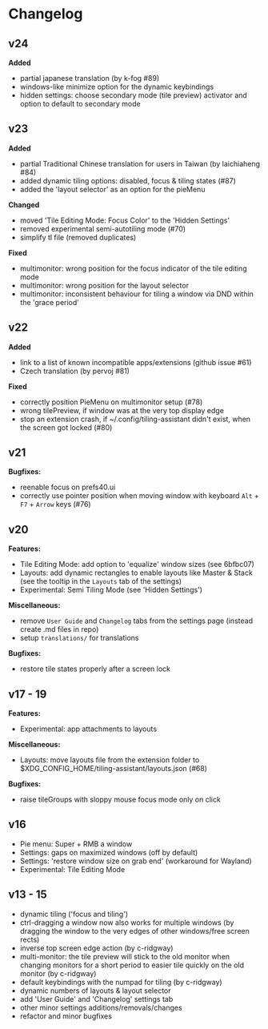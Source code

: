 # Changelog

## v24
**Added**
- partial japanese translation (by k-fog #89)
- windows-like minimize option for the dynamic keybindings
- hidden settings: choose secondary mode (tile preview) activator and option to default to secondary mode


## v23
**Added**
- partial Traditional Chinese translation for users in Taiwan (by laichiaheng #84)
- added dynamic tiling options: disabled, focus & tiling states (#87)
- added the 'layout selector' as an option for the pieMenu

**Changed**
- moved 'Tile Editing Mode: Focus Color' to the 'Hidden Settings'
- removed experimental semi-autotiling mode (#70)
- simplify tl file (removed duplicates)

**Fixed**
- multimonitor: wrong position for the focus indicator of the tile editing mode
- multimonitor: wrong position for the layout selector
- multimonitor: inconsistent behaviour for tiling a window via DND within the 'grace period'


## v22
**Added**
- link to a list of known incompatible apps/extensions (github issue #61)
- Czech translation (by pervoj #81)

**Fixed**
- correctly position PieMenu on multimonitor setup (#78)
- wrong tilePreview, if window was at the very top display edge
- stop an extension crash, if ~/.config/tiling-assistant didn't exist, when the screen got locked (#80)


## v21
**Bugfixes:**
- reenable focus on prefs40.ui
- correctly use pointer position when moving window with keyboard `Alt` + `F7` + `Arrow` keys (#76)


## v20
**Features:**
- Tile Editing Mode: add option to 'equalize' window sizes (see 6bfbc07)
- Layouts: add dynamic rectangles to enable layouts like Master & Stack (see the tooltip in the `Layouts` tab of the settings)
- Experimental: Semi Tiling Mode (see 'Hidden Settings')

**Miscellaneous:**
- remove `User Guide` and `Changelog` tabs from the settings page (instead create .md files in repo)
- setup `translations/` for translations

**Bugfixes:**
- restore tile states properly after a screen lock


## v17 - 19
**Features:**
- Experimental: app attachments to layouts

**Miscellaneous:**
- Layouts: move layouts file from the extension folder to $XDG_CONFIG_HOME/tiling-assistant/layouts.json (#68)

**Bugfixes:**
- raise tileGroups with sloppy mouse focus mode only on click


## v16
- Pie menu: Super + RMB a window
- Settings: gaps on maximized windows (off by default)
- Settings: 'restore window size on grab end' (workaround for Wayland)
- Experimental: Tile Editing Mode


## v13 - 15
- dynamic tiling ('focus and tiling')
- ctrl-dragging a window now also works for multiple windows (by dragging the window to the very edges of other windows/free screen rects)
- inverse top screen edge action (by c-ridgway)
- multi-monitor: the tile preview will stick to the old monitor when changing monitors for a short period to easier tile quickly on the old monitor (by c-ridgway)
- default keybindings with the numpad for tiling (by c-ridgway)
- dynamic numbers of layouts & layout selector
- add 'User Guide' and 'Changelog' settings tab
- other minor settings additions/removals/changes
- refactor and minor bugfixes
